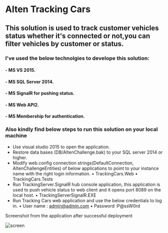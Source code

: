 # Alten Tracking Cars

## This solution is used to track customer vehicles status whether it's connected or not,you can filter vehicles by customer or status.

### I've used the below technolgies to develope this solution:
#### - MS VS 2015.
#### - MS SQL Server 2014.
#### - MS SignalR for pushing status.
#### - MS Web API2.
#### - MS Membership for authentication.

### Also kindly find below steps to run this solution on your local machine

-	Use visual studio 2015 to open the application.
-	Restore data bases (DB/AltenChallenge.bak) to your SQL server 2014 or higher.
-	Modify web.config connection strings(DefaultConnection, AltenChallengeEntities) of below applications to point to your instance name with the right login information.
•	TrackingCars.Web
•	TrackingCars.Tests
-	Run TrackingServer.SignalR hub console application, this application is used to push vehicle status to web client and it opens port 8089 on the local host.
•	TrackingServerSignalR.EXE
-	Run Tracking Cars web application and use the below credentials to log in.
•	User name : admin@admin.com
•	Password :P@ssW0rd

Screenshot from the application after successful deployment

![screen](https://user-images.githubusercontent.com/31819932/36504985-dc8b71f2-175a-11e8-9dd1-1127e0e6c531.PNG)
